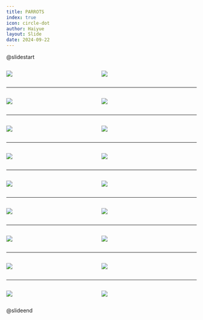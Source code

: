 ```yaml
---
title: PARROTS
index: true
icon: circle-dot
author: Haiyue
layout: Slide
date: 2024-09-22
---
```

 
@slidestart

<div style="display:flex">
<div style="flex:1">

![](https://raw.githubusercontent.com/yclord/reading/refs/heads/master/english/Level-M/PARROTS/001.webp)
</div>
<div style="flex:1">

![](https://raw.githubusercontent.com/yclord/reading/refs/heads/master/english/Level-M/PARROTS/002.webp)
</div>
</div>

---

<div style="display:flex">
<div style="flex:1">

![](https://raw.githubusercontent.com/yclord/reading/refs/heads/master/english/Level-M/PARROTS/003.webp)
</div>
<div style="flex:1">

![](https://raw.githubusercontent.com/yclord/reading/refs/heads/master/english/Level-M/PARROTS/004.webp)
</div>
</div>

---

<div style="display:flex">
<div style="flex:1">

![](https://raw.githubusercontent.com/yclord/reading/refs/heads/master/english/Level-M/PARROTS/005.webp)
</div>
<div style="flex:1">

![](https://raw.githubusercontent.com/yclord/reading/refs/heads/master/english/Level-M/PARROTS/006.webp)
</div>
</div>

---

<div style="display:flex">
<div style="flex:1">

![](https://raw.githubusercontent.com/yclord/reading/refs/heads/master/english/Level-M/PARROTS/007.webp)
</div>
<div style="flex:1">

![](https://raw.githubusercontent.com/yclord/reading/refs/heads/master/english/Level-M/PARROTS/008.webp)
</div>
</div>

---

<div style="display:flex">
<div style="flex:1">

![](https://raw.githubusercontent.com/yclord/reading/refs/heads/master/english/Level-M/PARROTS/009.webp)
</div>
<div style="flex:1">

![](https://raw.githubusercontent.com/yclord/reading/refs/heads/master/english/Level-M/PARROTS/010.webp)
</div>
</div>

---

<div style="display:flex">
<div style="flex:1">

![](https://raw.githubusercontent.com/yclord/reading/refs/heads/master/english/Level-M/PARROTS/011.webp)
</div>
<div style="flex:1">

![](https://raw.githubusercontent.com/yclord/reading/refs/heads/master/english/Level-M/PARROTS/012.webp)
</div>
</div>

---

<div style="display:flex">
<div style="flex:1">

![](https://raw.githubusercontent.com/yclord/reading/refs/heads/master/english/Level-M/PARROTS/013.webp)
</div>
<div style="flex:1">

![](https://raw.githubusercontent.com/yclord/reading/refs/heads/master/english/Level-M/PARROTS/014.webp)
</div>
</div>

---

<div style="display:flex">
<div style="flex:1">

![](https://raw.githubusercontent.com/yclord/reading/refs/heads/master/english/Level-M/PARROTS/015.webp)
</div>
<div style="flex:1">

![](https://raw.githubusercontent.com/yclord/reading/refs/heads/master/english/Level-M/PARROTS/016.webp)
</div>
</div>

---

<div style="display:flex">
<div style="flex:1">

![](https://raw.githubusercontent.com/yclord/reading/refs/heads/master/english/Level-M/PARROTS/017.webp)
</div>
<div style="flex:1">

![](https://raw.githubusercontent.com/yclord/reading/refs/heads/master/english/Level-M/PARROTS/018.webp)
</div>
</div>

@slideend